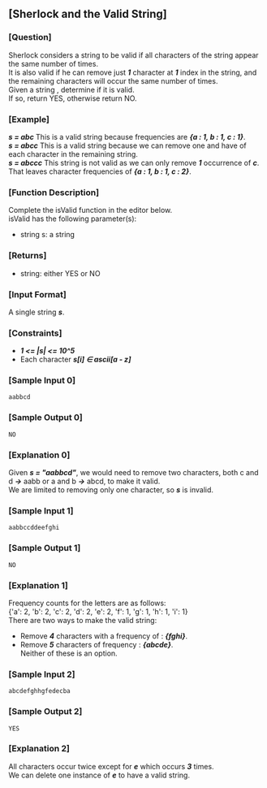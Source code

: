 ## [Sherlock and the Valid String]

### [Question]
Sherlock considers a string to be valid if all characters of the string appear the same number of times.  
It is also valid if he can remove just ***1*** character at ***1*** index in the string, and the remaining characters will occur the same number of times.  
Given a string , determine if it is valid.  
If so, return YES, otherwise return NO.

### [Example]
***s = abc***
This is a valid string because frequencies are ***{a : 1, b : 1, c : 1}***.  
***s = abcc***
This is a valid string because we can remove one  and have  of each character in the remaining string.  
***s = abccc***
This string is not valid as we can only remove ***1*** occurrence of ***c***.  
That leaves character frequencies of ***{a : 1, b : 1, c : 2}***.  

### [Function Description]
Complete the isValid function in the editor below.  
isValid has the following parameter(s):
* string s: a string

### [Returns]
* string: either YES or NO

### [Input Format]
A single string ***s***.

### [Constraints]
* ***1 <= |s| <= 10^5***
* Each character ***s[i] ∈ ascii[a - z]***

### [Sample Input 0]
~~~
aabbcd
~~~

### [Sample Output 0]
~~~
NO
~~~

### [Explanation 0]
Given ***s = "aabbcd"***, we would need to remove two characters, both c and d ***→*** aabb or a and b ***→*** abcd, to make it valid.  
We are limited to removing only one character, so ***s*** is invalid.

### [Sample Input 1]
~~~
aabbccddeefghi
~~~

### [Sample Output 1]
~~~
NO
~~~

### [Explanation 1]
Frequency counts for the letters are as follows:  
{'a': 2, 'b': 2, 'c': 2, 'd': 2, 'e': 2, 'f': 1, 'g': 1, 'h': 1, 'i': 1}  
There are two ways to make the valid string:
* Remove ***4*** characters with a frequency of : ***{fghi}***.  
* Remove ***5*** characters of frequency : ***{abcde}***.  
Neither of these is an option.

### [Sample Input 2]
~~~
abcdefghhgfedecba
~~~

### [Sample Output 2]
~~~
YES
~~~

### [Explanation 2]
All characters occur twice except for ***e*** which occurs ***3*** times.  
We can delete one instance of ***e*** to have a valid string.

